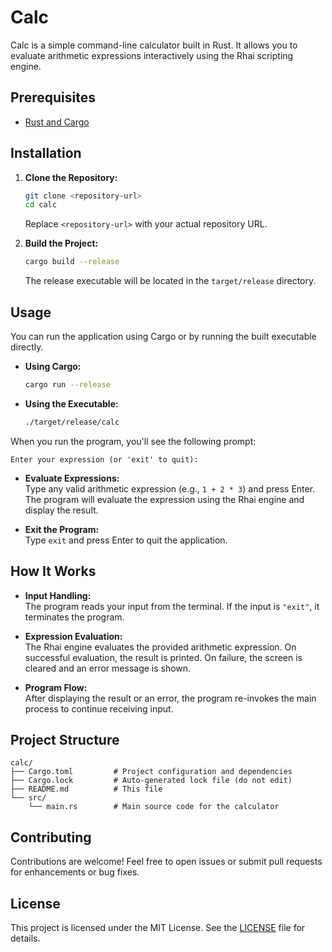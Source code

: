 # Calc

Calc is a simple command-line calculator built in Rust. It allows you to evaluate arithmetic expressions interactively using the Rhai scripting engine.

## Prerequisites

- [Rust and Cargo](https://www.rust-lang.org/tools/install)

## Installation

1. **Clone the Repository:**

   ```bash
   git clone <repository-url>
   cd calc
   ```

   Replace `<repository-url>` with your actual repository URL.

2. **Build the Project:**
   ```bash
   cargo build --release
   ```
   The release executable will be located in the `target/release` directory.

## Usage

You can run the application using Cargo or by running the built executable directly.

- **Using Cargo:**

  ```bash
  cargo run --release
  ```

- **Using the Executable:**
  ```bash
  ./target/release/calc
  ```

When you run the program, you'll see the following prompt:

```
Enter your expression (or 'exit' to quit):
```

- **Evaluate Expressions:**  
  Type any valid arithmetic expression (e.g., `1 + 2 * 3`) and press Enter. The program will evaluate the expression using the Rhai engine and display the result.

- **Exit the Program:**  
  Type `exit` and press Enter to quit the application.

## How It Works

- **Input Handling:**  
  The program reads your input from the terminal. If the input is `"exit"`, it terminates the program.

- **Expression Evaluation:**  
  The Rhai engine evaluates the provided arithmetic expression. On successful evaluation, the result is printed. On failure, the screen is cleared and an error message is shown.

- **Program Flow:**  
  After displaying the result or an error, the program re-invokes the main process to continue receiving input.

## Project Structure

```
calc/
├── Cargo.toml         # Project configuration and dependencies
├── Cargo.lock         # Auto-generated lock file (do not edit)
├── README.md          # This file
└── src/
    └── main.rs        # Main source code for the calculator
```

## Contributing

Contributions are welcome! Feel free to open issues or submit pull requests for enhancements or bug fixes.

## License

This project is licensed under the MIT License. See the [LICENSE](LICENSE) file for details.
